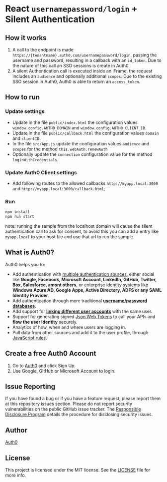 # React `usernamepassword/login` + Silent Authentication


## How it works


1. A call to the endpoint is made `https://{tenantname}.auth0.com/usernamepassword/login`, passing the username and password, resulting in a callback with an `id_token`. Due to the nature of this call an SSO sessions is create in Auth0.
2. A silent Authentication call is executed inside an iFrame, the request includes an `audience` and optionally additional `scopes`. Due to the existing SSO session in Auth0, Auth0 is able to return an `access_token`.

## How to run

### Update settings

- Update in the file `public/index.html` the configuration values `window.config.AUTH0_DOMAIN` and `window.config.AUTH0_CLIENT_ID`.
- Update in the file `public/callback.html` the configuration values `domain` and `clientID`.
- In the file `src/App.js` update the configuration values `audience` and `scopes` for the method `this.webAuth.renewAuth`
- Optionally update the `connection` configuration value for the method `loginWithCredentials`.

### Update Auth0 Client settings

- Add following routes to the allowed callbacks `http://myapp.local:3000` and `http://myapp.local:3000/callback.html`;

### Run

```bash
npm install
npm run start
```

note: running the sample from the localhost domain will cause the silent authentication call to ask for consent, to avoid this you can add a entry like `myapp.local` to your host file and use that url to run the sample.

## What is Auth0?

Auth0 helps you to:

* Add authentication with [multiple authentication sources](https://docs.auth0.com/identityproviders), either social like **Google, Facebook, Microsoft Account, LinkedIn, GitHub, Twitter, Box, Salesforce, amont others**, or enterprise identity systems like **Windows Azure AD, Google Apps, Active Directory, ADFS or any SAML Identity Provider**.
* Add authentication through more traditional **[username/password databases](https://docs.auth0.com/mysql-connection-tutorial)**.
* Add support for **[linking different user accounts](https://docs.auth0.com/link-accounts)** with the same user.
* Support for generating signed [Json Web Tokens](https://docs.auth0.com/jwt) to call your APIs and **flow the user identity** securely.
* Analytics of how, when and where users are logging in.
* Pull data from other sources and add it to the user profile, through [JavaScript rules](https://docs.auth0.com/rules).

## Create a free Auth0 Account

1. Go to [Auth0](https://auth0.com) and click Sign Up.
2. Use Google, GitHub or Microsoft Account to login.

## Issue Reporting

If you have found a bug or if you have a feature request, please report them at this repository issues section. Please do not report security vulnerabilities on the public GitHub issue tracker. The [Responsible Disclosure Program](https://auth0.com/whitehat) details the procedure for disclosing security issues.

## Author

[Auth0](auth0.com)

## License

This project is licensed under the MIT license. See the [LICENSE](LICENSE) file for more info.
